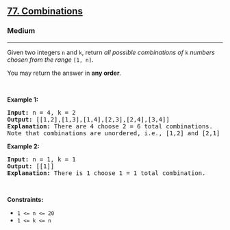 <h2><a href="https://leetcode.com/problems/combinations/">77. Combinations</a></h2><h3>Medium</h3><hr><div style="user-select: auto;"><p style="user-select: auto;">Given two integers <code style="user-select: auto;">n</code> and <code style="user-select: auto;">k</code>, return <em style="user-select: auto;">all possible combinations of</em> <code style="user-select: auto;">k</code> <em style="user-select: auto;">numbers chosen from the range</em> <code style="user-select: auto;">[1, n]</code>.</p>

<p style="user-select: auto;">You may return the answer in <strong style="user-select: auto;">any order</strong>.</p>

<p style="user-select: auto;">&nbsp;</p>
<p style="user-select: auto;"><strong class="example" style="user-select: auto;">Example 1:</strong></p>

<pre style="position: relative; user-select: auto;"><strong style="user-select: auto;">Input:</strong> n = 4, k = 2
<strong style="user-select: auto;">Output:</strong> [[1,2],[1,3],[1,4],[2,3],[2,4],[3,4]]
<strong style="user-select: auto;">Explanation:</strong> There are 4 choose 2 = 6 total combinations.
Note that combinations are unordered, i.e., [1,2] and [2,1] are considered to be the same combination.
<div class="open_grepper_editor" title="Edit &amp; Save To Grepper" style="user-select: auto;"></div></pre>

<p style="user-select: auto;"><strong class="example" style="user-select: auto;">Example 2:</strong></p>

<pre style="position: relative; user-select: auto;"><strong style="user-select: auto;">Input:</strong> n = 1, k = 1
<strong style="user-select: auto;">Output:</strong> [[1]]
<strong style="user-select: auto;">Explanation:</strong> There is 1 choose 1 = 1 total combination.
<div class="open_grepper_editor" title="Edit &amp; Save To Grepper" style="user-select: auto;"></div></pre>

<p style="user-select: auto;">&nbsp;</p>
<p style="user-select: auto;"><strong style="user-select: auto;">Constraints:</strong></p>

<ul style="user-select: auto;">
	<li style="user-select: auto;"><code style="user-select: auto;">1 &lt;= n &lt;= 20</code></li>
	<li style="user-select: auto;"><code style="user-select: auto;">1 &lt;= k &lt;= n</code></li>
</ul>
</div>